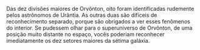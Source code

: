 ﻿Das dez divisões maiores de Orvônton, oito foram identificadas rudemente pelos astrônomos de Urântia. As outras duas são difíceis de reconhecimento separado, porque são obrigados a ver esses fenômenos do interior. Se pudessem olhar para o superuniverso de Orvônton, de uma posição muito distante no espaço, vocês poderiam reconhecer imediatamente os dez setores maiores da sétima galáxia.